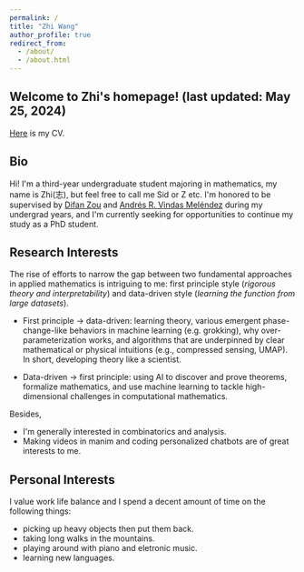 ```yaml
---
permalink: /
title: "Zhi Wang"
author_profile: true
redirect_from: 
  - /about/
  - /about.html
---
```

Welcome to Zhi's homepage! (last updated: May 25, 2024)
------
[Here](http://Zhi0467.github.io/files/CV.pdf) is my CV.

Bio
------
Hi! I'm a third-year undergraduate student majoring in mathematics, my name is Zhi(志), but feel free to call me Sid or Z etc. I'm honored to be supervised by [Difan Zou](https://difanzou.github.io) and [Andrés R. Vindas Meléndez](https://math.hmc.edu/arvm/) during my undergrad years, and I'm currently seeking for opportunities to continue my study as a PhD student.

Research Interests
------
The rise of efforts to narrow the gap between two fundamental approaches in applied mathematics is intriguing to me: first principle style (*rigorous theory and interpretability*) and data-driven style (*learning the function from large datasets*).

- First principle → data-driven: learning theory, various emergent phase-change-like behaviors in machine learning (e.g. grokking), why over-parameterization works, and algorithms that are underpinned by clear mathematical or physical intuitions (e.g., compressed sensing, UMAP). In short, developing theory like a scientist.

- Data-driven → first principle: using AI to discover and prove theorems, formalize mathematics, and use machine learning to tackle high-dimensional challenges in computational mathematics.

Besides,
- I'm generally interested in combinatorics and analysis.
- Making videos in manim and coding personalized chatbots are of great interests to me.

Personal Interests
------
I value work life balance and I spend a decent amount of time on the following things:
- picking up heavy objects then put them back.
- taking long walks in the mountains.
- playing around with piano and eletronic music.
- learning new languages.

